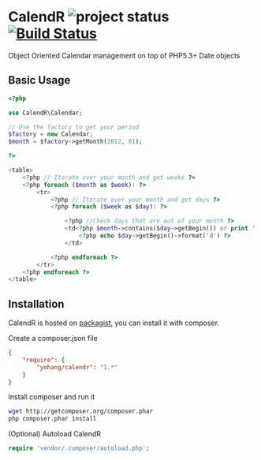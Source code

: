 # CalendR ![project status](http://stillmaintained.com/frequence-web/CalendR.png) [![Build Status](https://secure.travis-ci.org/yohang/CalendR.png?branch=master)](http://travis-ci.org/yohang/CalendR) #

Object Oriented Calendar management on top of PHP5.3+ Date objects

Basic Usage
-----------

```php
<?php

use CalendR\Calendar;

// Use the factory to get your period
$factory = new Calendar;
$month = $factory->getMonth(2012, 01);

?>

<table>
    <?php // Iterate over your month and get weeks ?>
    <?php foreach ($month as $week): ?>
        <tr>
            <?php // Iterate over your month and get days ?>
            <?php foreach ($week as $day): ?>

                <?php //Check days that are out of your month ?>
                <td<?php $month->contains($day->getBegin()) or print ' style="color: grey;"' ?>>
                    <?php echo $day->getBegin()->format('d') ?>
                </td>

            <?php endforeach ?>
        </tr>
    <?php endforeach ?>
</table>

```

Installation
------------

CalendR is hosted on [packagist](http://packagist.org), you can install it with composer.

Create a composer.json file

```json
{
    "require": {
        "yohang/calendr": "1.*"
    }
}
```

Install composer and run it

```sh
wget http://getcomposer.org/composer.phar
php composer.phar install
```

(Optional) Autoload CalendR

```php
require 'vendor/.composer/autoload.php';
```
